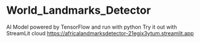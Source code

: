 # World_Landmarks_Detector
AI Model powered by TensorFlow and run with python 
Try it out with StreamLit cloud
https://africalandmarksdetector-21egjx3ytum.streamlit.app
